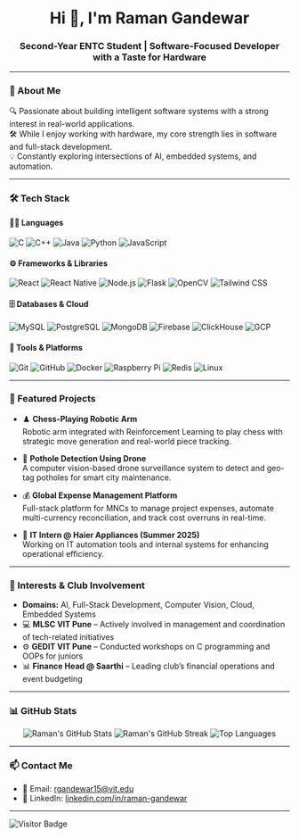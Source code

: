 <h1 align="center">Hi 👋, I'm Raman Gandewar</h1>
<h3 align="center">Second-Year ENTC Student | Software-Focused Developer with a Taste for Hardware</h3>

---

### 🚀 About Me

🔍 Passionate about building intelligent software systems with a strong interest in real-world applications.  
🛠️ While I enjoy working with hardware, my core strength lies in software and full-stack development.  
💡 Constantly exploring intersections of AI, embedded systems, and automation.

---

### 🛠 Tech Stack

#### 👨‍💻 Languages  
![C](https://img.shields.io/badge/C-00599C?style=for-the-badge&logo=c&logoColor=white)
![C++](https://img.shields.io/badge/C++-00599C?style=for-the-badge&logo=cplusplus&logoColor=white)
![Java](https://img.shields.io/badge/Java-ED8B00?style=for-the-badge&logo=java&logoColor=white)
![Python](https://img.shields.io/badge/Python-3776AB?style=for-the-badge&logo=python&logoColor=white)
![JavaScript](https://img.shields.io/badge/JavaScript-F7DF1E?style=for-the-badge&logo=javascript&logoColor=black)

#### ⚙️ Frameworks & Libraries  
![React](https://img.shields.io/badge/React-20232A?style=for-the-badge&logo=react&logoColor=61DAFB)
![React Native](https://img.shields.io/badge/React_Native-20232A?style=for-the-badge&logo=react&logoColor=61DAFB)
![Node.js](https://img.shields.io/badge/Node.js-339933?style=for-the-badge&logo=nodedotjs&logoColor=white)
![Flask](https://img.shields.io/badge/Flask-000000?style=for-the-badge&logo=flask&logoColor=white)
![OpenCV](https://img.shields.io/badge/OpenCV-5C3EE8?style=for-the-badge&logo=opencv&logoColor=white)
![Tailwind CSS](https://img.shields.io/badge/Tailwind_CSS-06B6D4?style=for-the-badge&logo=tailwindcss&logoColor=white)

#### 🗄️ Databases & Cloud  
![MySQL](https://img.shields.io/badge/MySQL-4479A1?style=for-the-badge&logo=mysql&logoColor=white)
![PostgreSQL](https://img.shields.io/badge/PostgreSQL-4169E1?style=for-the-badge&logo=postgresql&logoColor=white)
![MongoDB](https://img.shields.io/badge/MongoDB-4EA94B?style=for-the-badge&logo=mongodb&logoColor=white)
![Firebase](https://img.shields.io/badge/Firebase-FFCA28?style=for-the-badge&logo=firebase&logoColor=black)
![ClickHouse](https://img.shields.io/badge/ClickHouse-FFDD00?style=for-the-badge&logo=clickhouse&logoColor=black)
![GCP](https://img.shields.io/badge/Google_Cloud-4285F4?style=for-the-badge&logo=googlecloud&logoColor=white)

#### 🔧 Tools & Platforms  
![Git](https://img.shields.io/badge/Git-F05032?style=for-the-badge&logo=git&logoColor=white)
![GitHub](https://img.shields.io/badge/GitHub-181717?style=for-the-badge&logo=github&logoColor=white)
![Docker](https://img.shields.io/badge/Docker-2496ED?style=for-the-badge&logo=docker&logoColor=white)
![Raspberry Pi](https://img.shields.io/badge/Raspberry%20Pi-C51A4A?style=for-the-badge&logo=raspberrypi&logoColor=white)
![Redis](https://img.shields.io/badge/Redis-DC382D?style=for-the-badge&logo=redis&logoColor=white)
![Linux](https://img.shields.io/badge/Linux-FCC624?style=for-the-badge&logo=linux&logoColor=black)

---

### 📂 Featured Projects

- ♟️ **Chess-Playing Robotic Arm**  
  Robotic arm integrated with Reinforcement Learning to play chess with strategic move generation and real-world piece tracking.

- 🚁 **Pothole Detection Using Drone**  
  A computer vision-based drone surveillance system to detect and geo-tag potholes for smart city maintenance.

- 💰 **Global Expense Management Platform**  
  Full-stack platform for MNCs to manage project expenses, automate multi-currency reconciliation, and track cost overruns in real-time.

- 🏢 **IT Intern @ Haier Appliances (Summer 2025)**  
  Working on IT automation tools and internal systems for enhancing operational efficiency.

---

### 🎯 Interests & Club Involvement

- **Domains:** AI, Full-Stack Development, Computer Vision, Cloud, Embedded Systems  
- 💻 **MLSC VIT Pune** – Actively involved in management and coordination of tech-related initiatives  
- ⚙️ **GEDIT VIT Pune** – Conducted workshops on C programming and OOPs for juniors  
- 📊 **Finance Head @ Saarthi** – Leading club’s financial operations and event budgeting

---

### 📊 GitHub Stats

<p align="center">
  <img src="https://github-readme-stats.vercel.app/api?username=ramangandewar&show_icons=true&theme=github_dark" alt="Raman's GitHub Stats" />
  <img src="https://github-readme-streak-stats.herokuapp.com?user=ramangandewar&theme=github-dark&date_format=M%20j%5B%2C%20Y%5D" alt="Raman's GitHub Streak" />
  <img src="https://github-readme-stats.vercel.app/api/top-langs/?username=ramangandewar&layout=compact&theme=github_dark" alt="Top Languages" />
</p>

---

### 📫 Contact Me

- 📧 Email: rgandewar15@vit.edu  
- 💼 LinkedIn: [linkedin.com/in/raman-gandewar](https://www.linkedin.com/in/raman-gandewar)

---

![Visitor Badge](https://komarev.com/ghpvc/?username=ramangandewar&label=Profile%20Views&color=0e75b6&style=flat)
